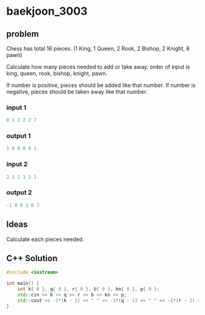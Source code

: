 # baekjoon_3003

## problem

Chess has total 16 pieces. (1 King, 1 Queen, 2 Rook, 2 Bishop, 2 Knight, 8 pawn)

Calculate how many pieces needed to add or take away. order of input is king, queen, rook, bishop, knight, pawn.

If number is positive, pieces should be added like that number. If number is negative, pieces should be taken away like that number.

### input 1

```c++
0 1 2 2 2 7
```

### output 1

```c++
1 0 0 0 0 1
```

### input 2

```c++
2 1 2 1 2 1
```

### output 2

```c++
-1 0 0 1 0 7
```

## Ideas  

Calculate each pieces needed.

## C++ Solution

```c++
#include <iostream>

int main() {
    int k{ 0 }, q{ 0 }, r{ 0 }, b{ 0 }, kn{ 0 }, p{ 0 };
    std::cin >> k >> q >> r >> b >> kn >> p;
    std::cout << -1*(k - 1) << " " << -1*(q - 1) << " " << -1*(r - 2) << " " << -1*(b - 2) << " " << -1*(kn - 2) << " " << -1*(p - 8);
}
```
